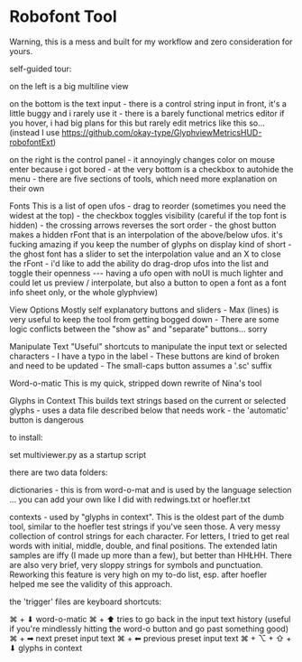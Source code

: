 # Robofont Tool



Warning, this is a mess and built for my workflow and zero consideration for yours. 



self-guided tour:

on the left is a big multiline view

on the bottom is the text input
    - there is a control string input in front, it's a little buggy and i rarely use it
    - there is a barely functional metrics editor if you hover, i had big plans for this but rarely edit metrics like this so... (instead I use https://github.com/okay-type/GlyphviewMetricsHUD-robofontExt)

on the right is the control panel
    - it annoyingly changes color on mouse enter because i got bored
    - at the very bottom is a checkbox to autohide the menu 
    - there are five sections of tools, which need more explanation on their own

Fonts
This is a list of open ufos
    - drag to reorder (sometimes you need the widest at the top)
    - the checkbox toggles visibility (careful if the top font is hidden)
    - the crossing arrows reverses the sort order
    - the ghost button makes a hidden rFont that is an interpolation of the above/below ufos. it's fucking amazing if you keep the number of glyphs on display kind of short 
    - the ghost font has a slider to set the interpolation value and an X to close the rFont
    - i'd like to add the ability do drag-drop ufos into the list and toggle their openness --- having a ufo open with noUI is much lighter and could let us preview / interpolate, but also a button to open a font as a font info sheet only, or the whole glyphview)

View Options
Mostly self explanatory buttons and sliders
    - Max (lines) is very useful to keep the tool from getting bogged down
    - There are some logic conflicts between the "show as" and "separate" buttons... sorry

Manipulate Text
"Useful" shortcuts to manipulate the input text or selected characters
    - I have a typo in the label
    - These buttons are kind of broken and need to be updated
    - The small-caps button assumes a '.sc' suffix

Word-o-matic
This is my quick, stripped down rewrite of Nina's tool

Glyphs in Context
This builds text strings based on the current or selected glyphs
    - uses a data file described below that needs work
    - the 'automatic' button is dangerous



to install:

set multiviewer.py as a startup script


there are two data folders:

dictionaries - this is from word-o-mat and is used by the language selection ... you can add your own like I did with redwings.txt or hoefler.txt

contexts - used by "glyphs in context". This is the oldest part of the dumb tool, similar to the hoefler test strings if you've seen those. A very messy collection of control strings for each character. For letters, I tried to get real words with initial, middle, double, and final positions. The extended latin samples are iffy (I made up more than a few), but better than HHŁHH. There are also very brief, very sloppy strings for symbols and punctuation. Reworking this feature is very high on my to-do list, esp. after hoefler helped me see the validity of this approach. 



the 'trigger' files are keyboard shortcuts:

⌘ + ⬇︎ word-o-matic
⌘ + ⬆︎ tries to go back in the input text history (useful if you're mindlessly hitting the word-o button and go past something good)
⌘ + ➡︎ next preset input text
⌘ + ⬅︎ previous preset input text
⌘ + ⌥ + ⇧ + ⬇︎ glyphs in context
